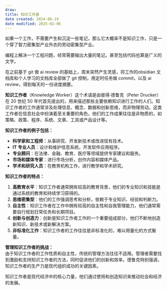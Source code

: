 ```yaml
---
draw:
title: 知识工作者
date created: 2024-06-19
date modified: 2025-02-06
---
```


如果一个工作，不需要产生和沉淀一些笔记，那么它大概率不是知识工作，只是一个穿了智力密集型产业外衣的劳动密集型产业。

编程上解决一个工程问题，经常需要输出大量的笔记。甚至包括代码也算是广义的文字。

在之前基于 git 做 ai review 的基础上，周末突然产生灵感，将工作的obsidian 文档库和个人学习的文档库全部做了 git 控制，用定时任务做 commit，以及 ai review，得到每天的一份进度摘要。

<!-- more -->


**知识工作者**（Knowledge Worker）这个术语是由彼得·德鲁克（Peter Drucker）在 20 世纪 50 年代首先提出的，用来描述那些主要依赖知识进行工作的人们。知识工作者的工作通常涉及处理信息、概念、数据和创新思维，而非物理劳动。这类工作者在信息社会中扮演着至关重要的角色，他们的工作成果往往是非物质的，如策略、政策、程序、系统、文章、工具或产品设计等。

  **知识工作者的例子包括：**
- **科学家和工程师**：从事研究、开发新技术或改进现有技术。
- **IT 专业人员**：设计和维护信息系统，开发软件应用程序。
- **专业顾问**：在法律、金融、教育、医疗等领域提供专家建议和服务。
- **市场和媒体专家**：进行市场分析，创作内容和媒体产品。
- **学术和研究人员**：在教育机构工作，进行教学和学术研究。

**知识工作者的特点：**
1. **高教育水平**：知识工作者通常拥有较高的教育背景，他们的专业知识和技能是通过系统的教育和持续学习获得的。
2. **思维密集型**：他们的工作强调思考和分析，依赖于专业知识、经验和判断力。
3. **自主性**：知识工作者在工作中拥有较高的自主性和自我管理能力，他们通常需要自行规划日常任务和长期项目。
4. **创新与创造力**：创新是知识工作者工作的一个重要组成部分，他们不断地创造新知识、新技术或新解决方案。
5. **非标准化工作**：知识工作者的工作往往是非标准化的，难以用量化的方式衡量。


**管理知识工作者的挑战：**  
由于知识工作者的工作性质和自主性，传统的管理方法往往不适用。管理者需要找到激励和支持知识工作者的方法，同时促进他们的创新和效率。德鲁克特别强调，知识工作者的生产力是现代组织成功的关键因素。

  

知识工作者是现代经济中的核心力量，他们通过使用和创造知识来推动社会和经济的发展。
